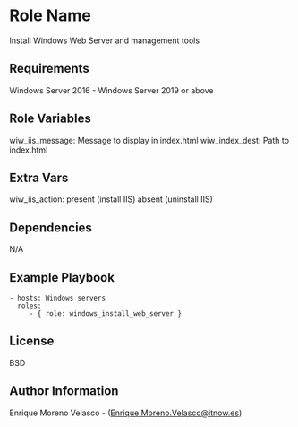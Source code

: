 Role Name
=========

Install Windows Web Server and management tools

Requirements
------------

Windows Server 2016 - Windows Server 2019 or above

Role Variables
--------------
wiw_iis_message: Message to display in index.html
wiw_index_dest: Path to index.html

Extra Vars
--------------
wiw_iis_action: 
present (install IIS)
absent  (uninstall IIS)

Dependencies
------------

N/A

Example Playbook
----------------

    - hosts: Windows servers
      roles:
         - { role: windows_install_web_server }

License
-------

BSD

Author Information
------------------

Enrique Moreno Velasco - (Enrique.Moreno.Velasco@itnow.es)